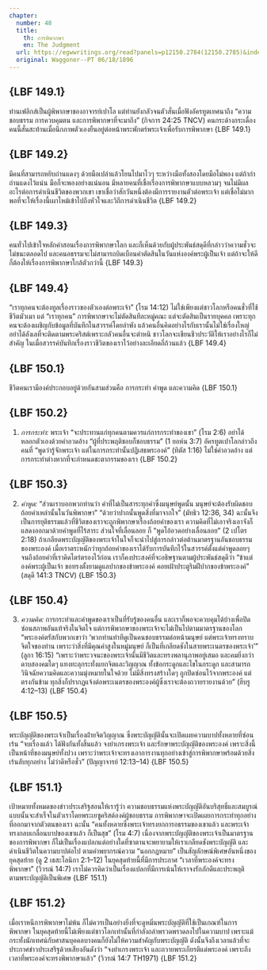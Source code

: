 ```yaml
---
chapter:
  number: 48
  title:
    th: การพิพากษา
    en: The Judgment
  url: https://egwwritings.org/read?panels=p12150.2784(12150.2785)&index=0
  original: Waggoner--PT 06/18/1896
---
```


## {LBF 149.1}

ท่านเฟลิกส์เป็นผู้พิพากษาของอาจารย์เปาโล แต่ท่านยังกลัวจนตัวสั่นเมื่อฟังอัครทูตเทศนาถึง “ความชอบธรรม การควบคุมตน และการพิพากษาที่จะมาถึง” (กิจการ 24:25 TNCV) คนกระด้างกระเดื่องคนนี้สั่นสะท้านเมื่อนึกภาพตัวเองยืนอยู่ต่อหน้าพระพักตร์พระเจ้าเพื่อรับการพิพากษา {LBF 149.1}

## {LBF 149.2}

มีคนที่สามารถหยิบถ่านแดงๆ ด้วยมือเปล่าแล้วโยนไปมาไวๆ ระหว่างมือทั้งสองโดยมือไม่พอง แต่ถ้ากำถ่านแดงไว้แน่น มือก็จะพองอย่างแน่นอน มีหลายคนที่เชื่อเรื่องการพิพากษาแบบหลวมๆ จนไม่มีผลอะไรต่อการดำเนินชีวิตของพวกเขา เขาเชื่อว่าสักวันหนึ่งต้องมีการรายงานตัวต่อพระเจ้า แต่เชื่อไม่มากพอที่จะให้เรื่องนี้เผาไหม้เข้าไปถึงหัวใจและวิถีการดำเนินชีวิต {LBF 149.2}

## {LBF 149.3}

คนทั่วไปเข้าใจหลักคำสอนเรื่องการพิพากษาโลก และก็เห็นด้วยกับผู้ประพันธ์สดุดีที่กล่าวว่าความชั่วจะไม่ชนะตลอดไป และคนอธรรมจะไม่สามารถบิดเบือนคำตัดสินในวันแห่งองค์พระผู้เป็นเจ้า แต่ถ้าจะให้ดีก็ต้องให้เรื่องการพิพากษาใกล้ตัวกว่านี้ {LBF 149.3}

## {LBF 149.4}

“เราทุกคนจะต้องทูลเรื่องราวของตัวเองต่อพระเจ้า” (โรม 14:12) ไม่ใช่เพียงแต่ชาวโลกหรือคนชั่วที่ใช้ชีวิตมัวเมา แต่ “เราทุกคน” การพิพากษาจะไม่ตัดสินทีละหมู่คณะ แต่จะตัดสินเป็นรายบุคคล เพราะทุกคนจะต้องเผชิญกับข้อมูลที่บันทึกในสวรรค์โดยลำพัง แล้วคนอื่นคิดอย่างไรกับเรานั้นไม่ใช่เรื่องใหญ่ อย่าได้ลังเลที่จะติดตามพระคริสต์เพราะกลัวคนอื่นจะตำหนิ ชาวโลกจะเขียนชีวประวัติให้เราอย่างไรก็ไม่สำคัญ ในเมื่อสวรรค์บันทึกเรื่องราวชีวิตของเราไว้อย่างละเอียดถี่ถ้วนแล้ว {LBF 149.4}

## {LBF 150.1}

ชีวิตคนเรามีองค์ประกอบอยู่ด้วยกันสามส่วนคือ การกระทำ คำพูด และความคิด {LBF 150.1}

## {LBF 150.2}

1) *การกระทำ:* พระเจ้า “จะประทานแก่ทุกคนตามควรแก่การกระทำของเขา” (โรม 2:6) อย่าได้หลอกตัวเองด้วยคำอวดอ้าง “ผู้ที่ประพฤติชอบก็ชอบธรรม” (1 ยอห์น 3:7) อัครทูตเปาโลกล่าวถึงคนที่ “พูดว่ารู้จักพระเจ้า แต่ในการกระทำนั้นปฏิเสธพระองค์” (ทิตัส 1:16) ไม่ใช่คำอวดอ้าง แต่การกระทำต่างหากที่จะกำหนดชะตากรรมของเรา {LBF 150.2}

## {LBF 150.3}

2) *คำพูด:* “ส่วนเราบอกพวกท่านว่า คำที่ไม่เป็นสาระทุกคำซึ่งมนุษย์พูดนั้น มนุษย์จะต้องรับผิดชอบถ้อยคำเหล่านั้นในวันพิพากษา” “ด้วยว่าปากนั้นพูดสิ่งที่มาจากใจ” (มัทธิว 12:36, 34) ฉะนั้นจึงเป็นการยุติธรรมแล้วที่ชีวิตของเราจะถูกพิพากษาเรื่องถ้อยคำของเรา ความคิดที่ไม่เอาจริงเอาจังก็แสดงออกมาด้วยคำพูดที่ไร้สาระ ส่วนใจที่เลื่อนลอย ก็ “พูดโอ้อวดอย่างเลื่อนลอย” (2 เปโตร 2:18) ถ้าเกลียดพระบัญญัติของพระเจ้าในใจก็จะนำไปสู่การกล่าวต่อต้านมาตรฐานอันชอบธรรมของพระองค์ เมื่อเราตระหนักว่าทุกถ้อยคำของเราได้รับการบันทึกไว้ในสวรรค์ตั้งแต่คำพูดลอยๆ จนถึงถ้อยคำที่เราคิดไตร่ตรองไว้ก่อน เราก็คงประสงค์ที่จะอธิษฐานตามผู้ประพันธ์สดุดีว่า “ข้าแต่องค์พระผู้เป็นเจ้า ขอทรงตั้งยามดูแลปากของข้าพระองค์ คอยเฝ้าประตูริมฝีปากของข้าพระองค์” (สดุดี 141:3 TNCV) {LBF 150.3}

## {LBF 150.4}

3) *ความคิด:* การกระทำและคำพูดของเราเป็นที่รับรู้ของคนอื่น และเราก็พอจะควบคุมได้บ้างเพื่อปิดซ่อนสภาพอันแท้จริงในจิตใจ แต่การพิพากษาของพระเจ้าจะไม่เป็นไปตามมาตรฐานของโลก “พระองค์ตรัสกับพวกเขาว่า ‘พวกท่านทำทีดูเป็นคนชอบธรรมต่อหน้ามนุษย์ แต่พระเจ้าทรงทราบจิตใจของท่าน เพราะว่าสิ่งที่มีคุณค่าสูงในหมู่มนุษย์ ก็เป็นที่เกลียดชังในสายพระเนตรของพระเจ้า’” (ลูกา 16:15) “เพราะว่าพระวจนะของพระเจ้านั้นมีชีวิตและทรงพลานุภาพอยู่เสมอ และคมยิ่งกว่าดาบสองคมใดๆ แทงทะลุกระทั่งแยกจิตและวิญญาณ ทั้งข้อกระดูกและไขในกระดูก และสามารถวินิจฉัยความคิดและความมุ่งหมายในใจด้วย ไม่มีสิ่งทรงสร้างใดๆ ถูกปิดซ่อนไว้จากพระองค์ แต่ตรงกันข้าม ทุกสิ่งก็ปรากฏแจ้งต่อพระเนตรของพระองค์ผู้ซึ่งเราจะต้องถวายรายงานด้วย” (ฮีบรู 4:12–13) {LBF 150.4}

## {LBF 150.5}

พระบัญญัติของพระเจ้าเป็นเรื่องฝ่ายจิตวิญญาณ ซึ่งพระบัญญัตินั้นจะเปิดเผยความบาปทั้งหลายที่ซ่อนเร้น “จบเรื่องแล้ว ได้ฟังกันทั้งสิ้นแล้ว จงยำเกรงพระเจ้า และรักษาพระบัญญัติของพระองค์ เพราะสิ่งนี้เป็นหน้าที่ของมนุษย์ทั้งปวง เพราะว่าพระเจ้าจะทรงเอาการงานทุกอย่างเข้าสู่การพิพากษาพร้อมด้วยสิ่งเร้นลับทุกอย่าง ไม่ว่าดีหรือชั่ว” (ปัญญาจารย์ 12:13–14) {LBF 150.5}

## {LBF 151.1}

เป้าหมายทั้งหมดของข่าวประเสริฐสอนให้เรารู้ว่า ความชอบธรรมแห่งพระบัญญัติอันบริสุทธิ์และสมบูรณ์แบบนั้นจะสำเร็จในตัวเราโดยพระเยซูคริสต์องค์ผู้ชอบธรรม การพิพากษาจะเปิดเผยการกระทำทุกอย่างที่ออกมาจากตัวตนของเรา ฉะนั้น “คนทั้งหลายซึ่งพระเจ้าทรงยกการอธรรมของเขาแล้ว และพระเจ้าทรงกลบเกลื่อนบาปของเขาแล้ว ก็เป็นสุข” (โรม 4:7) เนื่องจากพระบัญญัติของพระเจ้าเป็นมาตรฐานของการพิพากษา ก็ไม่เป็นเรื่องแปลกแต่อย่างใดที่ซาตานจะพยายามให้เราเกลียดชังพระบัญญัติ และดำเนินชีวิตในความบาปต่อไป ตามคำพยากรณ์ความ “นอกกฎหมาย” เป็นสัญลักษณ์พิเศษอันหนึ่งของยุคสุดท้าย (ดู 2 เธสะโลนิกา 2:1–12) ในยุคสุดท้ายนี้ที่มีการประกาศ “เวลาที่พระองค์จะทรงพิพากษา” (วิวรณ์ 14:7) เราไม่ควรคิดว่าเป็นเรื่องแปลกที่มีการเน้นให้เราจงรักภักดีและประพฤติตามพระบัญญัติเป็นพิเศษ {LBF 151.1}

## {LBF 151.2}

เมื่อเราหนีการพิพากษาไม่พ้น ก็ไม่ควรเป็นอย่างยิ่งที่จะดูหมิ่นพระบัญญัติที่ใช้เป็นเกณฑ์ในการพิพากษา ในยุคสุดท้ายนี้ไม่เพียงแต่ชาวโลกเท่านั้นที่กำลังถลำพรวดพราดลงไปในความบาป เพราะแม้กระทั่งนักเทศน์กับศาสนบุคคลบางคนก็ยังไม่ให้ความสำคัญกับพระบัญญัติ ดังนั้นจึงถึงเวลาแล้วที่จะประกาศข่าวประเสริฐด้วยเสียงอันดังว่า “จงยำเกรงพระเจ้า และถวายพระเกียรติแด่พระองค์ เพราะถึงเวลาที่พระองค์จะทรงพิพากษาแล้ว” (วิวรณ์ 14:7 TH1971) {LBF 151.2}
